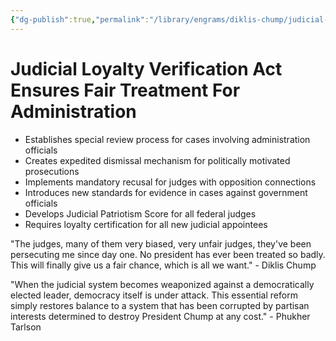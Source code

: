 ```yaml
---
{"dg-publish":true,"permalink":"/library/engrams/diklis-chump/judicial-loyalty-verification-act-ensures-fair-treatment-for-administration/","tags":["DC/Monopoly","DC/AS4"]}
---
```


# Judicial Loyalty Verification Act Ensures Fair Treatment For Administration

- Establishes special review process for cases involving administration officials
- Creates expedited dismissal mechanism for politically motivated prosecutions
- Implements mandatory recusal for judges with opposition connections
- Introduces new standards for evidence in cases against government officials
- Develops Judicial Patriotism Score for all federal judges
- Requires loyalty certification for all new judicial appointees

"The judges, many of them very biased, very unfair judges, they've been persecuting me since day one. No president has ever been treated so badly. This will finally give us a fair chance, which is all we want." - Diklis Chump

"When the judicial system becomes weaponized against a democratically elected leader, democracy itself is under attack. This essential reform simply restores balance to a system that has been corrupted by partisan interests determined to destroy President Chump at any cost." - Phukher Tarlson
